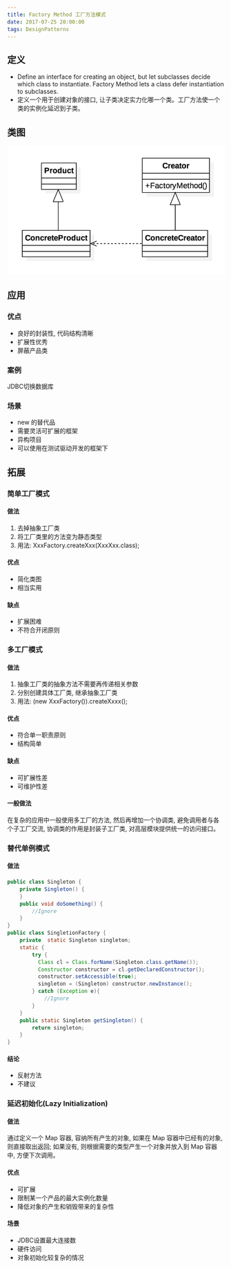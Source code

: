 ```yaml
---
title: Factory Method 工厂方法模式
date: 2017-07-25 20:00:00
tags: DesignPatterns
---
```


## 定义

- Define an interface for creating an object, but let subclasses decide which class to instantiate. Factory Method lets a class defer instantiation to subclasses.
- 定义一个用于创建对象的接口, 让子类决定实力化哪一个类。工厂方法使一个类的实例化延迟到子类。

## 类图

![](https://github.com/JingweiWang/DesignPatterns/blob/master/src/io/github/jingweiwang/DesignPatterns/factory/Factory.png?raw=true)

## 应用

### 优点 

- 良好的封装性, 代码结构清晰
- 扩展性优秀
- 屏蔽产品类

### 案例

JDBC切换数据库

### 场景

- new 的替代品
- 需要灵活可扩展的框架
- 异构项目
- 可以使用在测试驱动开发的框架下

## 拓展

### 简单工厂模式

#### 做法

1. 去掉抽象工厂类
2. 将工厂类里的方法变为静态类型
3. 用法: XxxFactory.createXxx(XxxXxx.class);

#### 优点

- 简化类图
- 相当实用

#### 缺点
- 扩展困难
- 不符合开闭原则

### 多工厂模式

#### 做法

1. 抽象工厂类的抽象方法不需要再传递相关参数
2. 分别创建具体工厂类, 继承抽象工厂类
3. 用法: (new XxxFactory()).createXxxx();

#### 优点

- 符合单一职责原则
- 结构简单

#### 缺点

- 可扩展性差
- 可维护性差

#### 一般做法

在复杂的应用中一般使用多工厂的方法, 然后再增加一个协调类, 避免调用者与各个子工厂交流, 协调类的作用是封装子工厂类, 对高层模块提供统一的访问接口。

### 替代单例模式

#### 做法

```java
public class Singleton {
    private Singleton() {
    }
    public void doSomething() {
        //Ignore
    }
}
public class SingletionFactory {
    private  static Singleton singleton;
    static {
        try {
          Class cl = Class.forName(Singleton.class.getName());
          Constructor constructor = cl.getDeclaredConstructor();
          constructor.setAccessible(true);
          singleton = (Singleton) constructor.newInstance();
        } catch (Exception e){
            //Ignore
        }
    }
    public static Singleton getSingleton() {
        return singleton;
    }
}
```

#### 结论

- 反射方法
- 不建议

### 延迟初始化(Lazy Initialization)

#### 做法

通过定义一个 Map 容器, 容纳所有产生的对象, 如果在 Map 容器中已经有的对象, 则直接取出返回; 如果没有, 则根据需要的类型产生一个对象并放入到 Map 容器中, 方便下次调用。

#### 优点

- 可扩展
- 限制某一个产品的最大实例化数量
- 降低对象的产生和销毁带来的复杂性

#### 场景

- JDBC设置最大连接数
- 硬件访问
- 对象初始化较复杂的情况